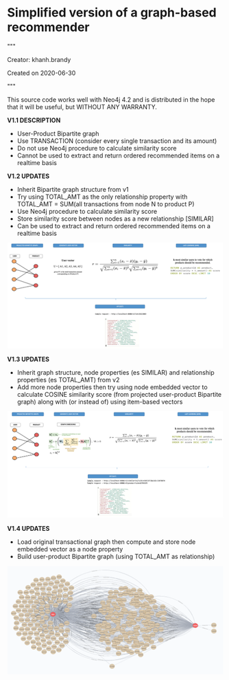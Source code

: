 # Simplified version of a graph-based recommender

"""

Creator: khanh.brandy

Created on 2020-06-30

"""

This source code works well with Neo4j 4.2 and is distributed in the hope that it will be useful, but WITHOUT ANY WARRANTY.

**V1.1 DESCRIPTION**

- User-Product Bipartite graph
- Use TRANSACTION (consider every single transaction and its amount)
- Do not use Neo4j procedure to calculate similarity score
- Cannot be used to extract and return ordered recommended items on a realtime basis 

**V1.2 UPDATES**

- Inherit Bipartite graph structure from v1
- Try using TOTAL_AMT as the only relationship property with TOTAL_AMT = SUM(all transactions from node N to product P)
- Use Neo4j procedure to calculate similarity score
- Store similarity score between nodes as a new relationship [SIMILAR]
- Can be used to extract and return ordered recommended items on a realtime basis 

<p align="center">
  <img src="sources/v1-2.png">
</p>

**V1.3 UPDATES**

- Inherit graph structure, node properties (es SIMILAR) and relationship properties (es TOTAL_AMT) from v2
- Add more node properties then try using node embedded vector to calculate COSINE similarity score (from projected user-product Bipartite graph) along with (or instead of) using item-based vectors

<p align="center">
  <img src="sources/v3.png">
</p>

**V1.4 UPDATES**

- Load original transactional graph then compute and store node embedded vector as a node property
- Build user-product Bipartite graph (using TOTAL_AMT as relationship)

<p align="center">
  <img src="sources/v4.png">
</p>